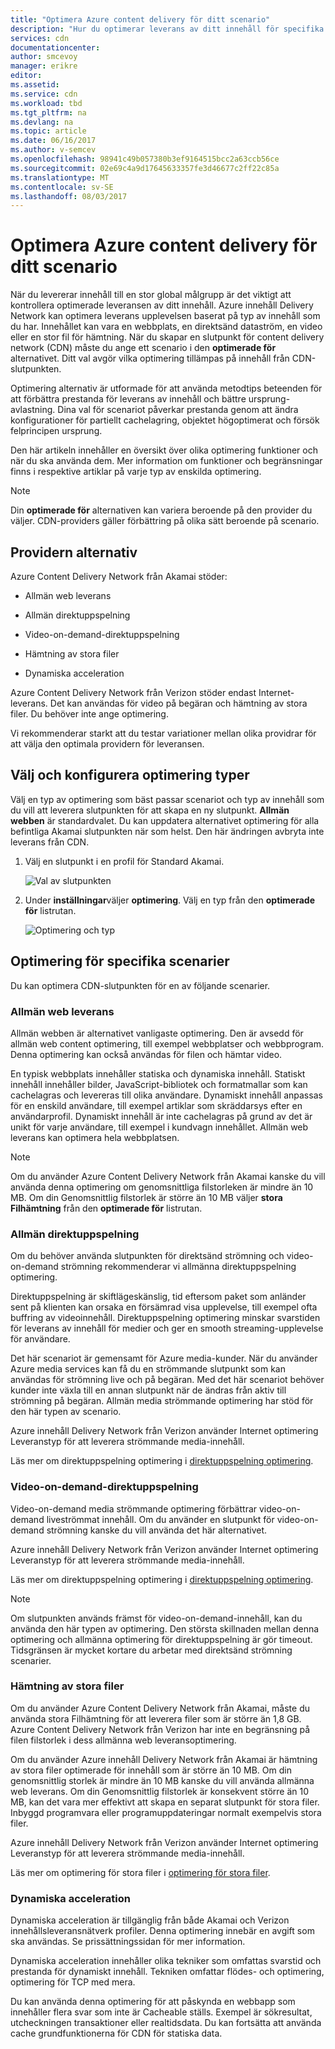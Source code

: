 ```yaml
---
title: "Optimera Azure content delivery för ditt scenario"
description: "Hur du optimerar leverans av ditt innehåll för specifika scenarier"
services: cdn
documentationcenter: 
author: smcevoy
manager: erikre
editor: 
ms.assetid: 
ms.service: cdn
ms.workload: tbd
ms.tgt_pltfrm: na
ms.devlang: na
ms.topic: article
ms.date: 06/16/2017
ms.author: v-semcev
ms.openlocfilehash: 98941c49b057380b3ef9164515bcc2a63ccb56ce
ms.sourcegitcommit: 02e69c4a9d17645633357fe3d46677c2ff22c85a
ms.translationtype: MT
ms.contentlocale: sv-SE
ms.lasthandoff: 08/03/2017
---
```

# <a name="optimize-azure-content-delivery-for-your-scenario"></a>Optimera Azure content delivery för ditt scenario

När du levererar innehåll till en stor global målgrupp är det viktigt att kontrollera optimerade leveransen av ditt innehåll. Azure innehåll Delivery Network kan optimera leverans upplevelsen baserat på typ av innehåll som du har. Innehållet kan vara en webbplats, en direktsänd dataström, en video eller en stor fil för hämtning. När du skapar en slutpunkt för content delivery network (CDN) måste du ange ett scenario i den **optimerade för** alternativet. Ditt val avgör vilka optimering tillämpas på innehåll från CDN-slutpunkten.

Optimering alternativ är utformade för att använda metodtips beteenden för att förbättra prestanda för leverans av innehåll och bättre ursprung-avlastning. Dina val för scenariot påverkar prestanda genom att ändra konfigurationer för partiellt cachelagring, objektet högoptimerat och försök felprincipen ursprung. 

Den här artikeln innehåller en översikt över olika optimering funktioner och när du ska använda dem. Mer information om funktioner och begränsningar finns i respektive artiklar på varje typ av enskilda optimering.

> [!NOTE]
> Din **optimerade för** alternativen kan variera beroende på den provider du väljer. CDN-providers gäller förbättring på olika sätt beroende på scenario. 

## <a name="provider-options"></a>Providern alternativ

Azure Content Delivery Network från Akamai stöder:

* Allmän web leverans 

* Allmän direktuppspelning

* Video-on-demand-direktuppspelning

* Hämtning av stora filer

* Dynamiska acceleration 

Azure Content Delivery Network från Verizon stöder endast Internet-leverans. Det kan användas för video på begäran och hämtning av stora filer. Du behöver inte ange optimering.

Vi rekommenderar starkt att du testar variationer mellan olika providrar för att välja den optimala providern för leveransen.

## <a name="select-and-configure-optimization-types"></a>Välj och konfigurera optimering typer

Välj en typ av optimering som bäst passar scenariot och typ av innehåll som du vill att leverera slutpunkten för att skapa en ny slutpunkt. **Allmän webben** är standardvalet. Du kan uppdatera alternativet optimering för alla befintliga Akamai slutpunkten när som helst. Den här ändringen avbryta inte leverans från CDN. 

1. Välj en slutpunkt i en profil för Standard Akamai.

    ![Val av slutpunkten ](./media/cdn-optimization-overview/01_Akamai.png)

2. Under **inställningar**väljer **optimering**. Välj en typ från den **optimerade för** listrutan.

    ![Optimering och typ](./media/cdn-optimization-overview/02_Select.png)

## <a name="optimization-for-specific-scenarios"></a>Optimering för specifika scenarier

Du kan optimera CDN-slutpunkten för en av följande scenarier. 

### <a name="general-web-delivery"></a>Allmän web leverans

Allmän webben är alternativet vanligaste optimering. Den är avsedd för allmän web content optimering, till exempel webbplatser och webbprogram. Denna optimering kan också användas för filen och hämtar video.

En typisk webbplats innehåller statiska och dynamiska innehåll. Statiskt innehåll innehåller bilder, JavaScript-bibliotek och formatmallar som kan cachelagras och levereras till olika användare. Dynamiskt innehåll anpassas för en enskild användare, till exempel artiklar som skräddarsys efter en användarprofil. Dynamiskt innehåll är inte cachelagras på grund av det är unikt för varje användare, till exempel i kundvagn innehållet. Allmän web leverans kan optimera hela webbplatsen. 

> [!NOTE]
> Om du använder Azure Content Delivery Network från Akamai kanske du vill använda denna optimering om genomsnittliga filstorleken är mindre än 10 MB. Om din Genomsnittlig filstorlek är större än 10 MB väljer **stora Filhämtning** från den **optimerade för** listrutan.

### <a name="general-media-streaming"></a>Allmän direktuppspelning

Om du behöver använda slutpunkten för direktsänd strömning och video-on-demand strömning rekommenderar vi allmänna direktuppspelning optimering.

Direktuppspelning är skiftlägeskänslig, tid eftersom paket som anländer sent på klienten kan orsaka en försämrad visa upplevelse, till exempel ofta buffring av videoinnehåll. Direktuppspelning optimering minskar svarstiden för leverans av innehåll för medier och ger en smooth streaming-upplevelse för användare. 

Det här scenariot är gemensamt för Azure media-kunder. När du använder Azure media services kan få du en strömmande slutpunkt som kan användas för strömning live och på begäran. Med det här scenariot behöver kunder inte växla till en annan slutpunkt när de ändras från aktiv till strömning på begäran. Allmän media strömmande optimering har stöd för den här typen av scenario.

Azure innehåll Delivery Network från Verizon använder Internet optimering Leveranstyp för att leverera strömmande media-innehåll.

Läs mer om direktuppspelning optimering i [direktuppspelning optimering](cdn-media-streaming-optimization.md).

### <a name="video-on-demand-media-streaming"></a>Video-on-demand-direktuppspelning

Video-on-demand media strömmande optimering förbättrar video-on-demand liveströmmat innehåll. Om du använder en slutpunkt för video-on-demand strömning kanske du vill använda det här alternativet.

Azure innehåll Delivery Network från Verizon använder Internet optimering Leveranstyp för att leverera strömmande media-innehåll.

Läs mer om direktuppspelning optimering i [direktuppspelning optimering](cdn-media-streaming-optimization.md).

> [!NOTE]
> Om slutpunkten används främst för video-on-demand-innehåll, kan du använda den här typen av optimering. Den största skillnaden mellan denna optimering och allmänna optimering för direktuppspelning är gör timeout. Tidsgränsen är mycket kortare du arbetar med direktsänd strömning scenarier.

### <a name="large-file-download"></a>Hämtning av stora filer

Om du använder Azure Content Delivery Network från Akamai, måste du använda stora Filhämtning för att leverera filer som är större än 1,8 GB. Azure Content Delivery Network från Verizon har inte en begränsning på filen filstorlek i dess allmänna web leveransoptimering.

Om du använder Azure innehåll Delivery Network från Akamai är hämtning av stora filer optimerade för innehåll som är större än 10 MB. Om din genomsnittlig storlek är mindre än 10 MB kanske du vill använda allmänna web leverans. Om din Genomsnittlig filstorlek är konsekvent större än 10 MB, kan det vara mer effektivt att skapa en separat slutpunkt för stora filer. Inbyggd programvara eller programuppdateringar normalt exempelvis stora filer.

Azure innehåll Delivery Network från Verizon använder Internet optimering Leveranstyp för att leverera strömmande media-innehåll.

Läs mer om optimering för stora filer i [optimering för stora filer](cdn-large-file-optimization.md).

### <a name="dynamic-site-acceleration"></a>Dynamiska acceleration

 Dynamiska acceleration är tillgänglig från både Akamai och Verizon innehållsleveransnätverk profiler. Denna optimering innebär en avgift som ska användas. Se prissättningssidan för mer information.

Dynamiska acceleration innehåller olika tekniker som omfattas svarstid och prestanda för dynamiskt innehåll. Tekniken omfattar flödes- och optimering, optimering för TCP med mera. 

Du kan använda denna optimering för att påskynda en webbapp som innehåller flera svar som inte är Cacheable ställs. Exempel är sökresultat, utcheckningen transaktioner eller realtidsdata. Du kan fortsätta att använda cache grundfunktionerna för CDN för statiska data. 



